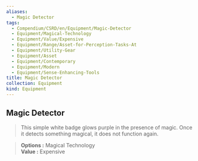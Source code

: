 ```yaml
---
aliases:
  - Magic Detector
tags:
  - Compendium/CSRD/en/Equipment/Magic-Detector
  - Equipment/Magical-Technology
  - Equipment/Value/Expensive
  - Equipment/Range/Asset-for-Perception-Tasks-At
  - Equipment/Utility-Gear
  - Equipment/Asset
  - Equipment/Contemporary
  - Equipment/Modern
  - Equipment/Sense-Enhancing-Tools
title: Magic Detector
collection: Equipment
kind: Equipment
---
```

## Magic Detector  
>This simple white badge glows purple in the presence of magic. Once it detects something magical, it does not function again.
  
> **Options :** Magical Technology  
> **Value :** Expensive  